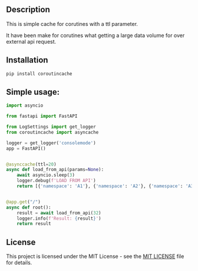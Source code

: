 ## Description

This is simple cache for corutines with a ttl parameter.

It have been make for corutines what getting a large data volume for over external api request.

## Installation
```python
pip install coroutincache
```

## Simple usage:

```python
import asyncio

from fastapi import FastAPI

from LogSettings import get_logger
from coroutincache import asyncache

logger = get_logger('consolemode')
app = FastAPI()


@asynccache(ttl=20)
async def load_from_api(params=None):
    await asyncio.sleep(3)
    logger.debug(f'LOAD FROM API')
    return [{'namespace': 'A1'}, {'namespace': 'A2'}, {'namespace': 'A3'}]


@app.get("/")
async def root():
    result = await load_from_api(32)
    logger.info(f'Result: {result}')
    return result

```

## License
This project is licensed under the MIT License - see the [MIT LICENSE](https://opensource.org/license/mit) file for details.